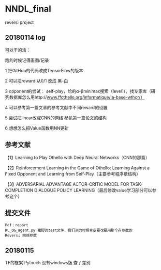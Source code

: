 # NNDL_final

reversi project

## 20180114 log

可以干的活：

跑的时候记得画图/记录

1 把GitHub的代码改成TensorFlow的版本

2 可以把reward 从0/1 改成 黑-白

3 opponent的尝试： self-play，给的α-βminimax搜索（level1），找专家库（研究数据库怎么用http://www.ffothello.org/informatique/la-base-wthor/）

4 可以参考第一篇文章的参考文献中不同reward的设置

5 尝试把linear改成CNN的网络 参见第一篇论文的结构

6 想想怎么把Value函数用NN更新

## 参考文献
【1】Learning to Play Othello with Deep Neural Networks（CNN的那篇）

【2】Reinforcement Learning in the Game of Othello: Learning Against a Fixed Opponent and Learning from Self-Play（主要参考程序章结构）

【3】ADVERSARIAL ADVANTAGE ACTOR-CRITIC MODEL FOR TASK-COMPLETION DIALOGUE POLICY LEARNING（最后修改value学习部分可以参考这个）

## 提交文件
	Pdf：report
	RL_QG_agent.py 猪脚的test文件，我们测的时候肯定要改要用那个存参数的
	Reversi 网络参数


## 20180115
TF的框架
Pytouch 没有windows版 查了差别
